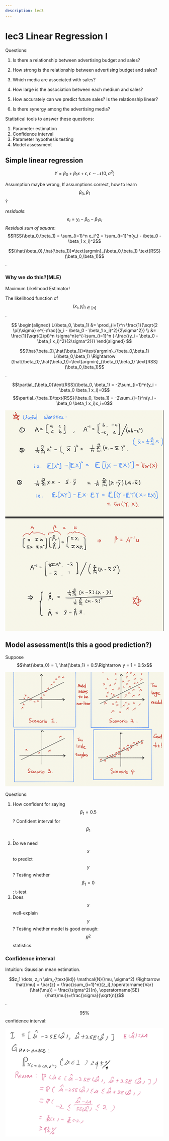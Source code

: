```yaml
---
description: lec3
---
```


# lec3 Linear Regression I

Questions:

1. Is there a relationship between advertising budget and sales?

2. How strong is the relationship between advertising budget and sales?

3. Which media are associated with sales?

4. How large is the association between each medium and sales?

5. How accurately can we predict future sales? Is the relationship linear?
6. Is there synergy among the advertising media?

Statistical tools to answer these questions:

1. Parameter estimation
2. Confidence interval
3. Parameter hypothesis testing
4. Model assessment
   
## Simple linear regression

$$Y = \beta_0 + \beta_1 x + \epsilon, \epsilon \sim \mathcal{N}(0, \sigma^2)$$

Assumption maybe wrong, If assumptions correct, how to learn $$\beta_0,\beta_1$$ ?

*residuals*:$$e_i = y_i - \beta_0 - \beta_1 x_i$$
*Residual sum of square*: $$RSS(\beta_0,\beta_1) = \sum_{i=1}^n e_i^2 = \sum_{i=1}^n(y_i - \beta_0  - \beta_1 x_i)^2$$

$$(\hat{\beta_0},\hat{\beta_1})=\text{argmin}_{\beta_0,\beta_1} \text{RSS}(\beta_0,\beta_1)$$.

### Why we do this?(MLE)

Maximum Likelihood Estimator!

The likelihood function of $$(x_i,y_i)_{i \in [n]}$$.

$$
\begin{aligned}
L(\beta_0, \beta_1) &= \prod_{i=1}^n \frac{1}{\sqrt{2 \pi}\sigma} e^{-\frac{(y_i - \beta_0 - \beta_1 x_i)^2}{2\sigma^2}} \\
&= \frac{1}{\sqrt{2\pi}^n \sigma^n}e^{-\sum_{i=1}^n {-\frac{(y_i - \beta_0 - \beta_1 x_i)^2}{2\sigma^2}}}
\end{aligned}
$$

$$(\hat{\beta_0},\hat{\beta_1})=\text{argmin}_{\beta_0,\beta_1} L(\beta_0,\beta_1) \Rightarrow (\hat{\beta_0},\hat{\beta_1})=\text{argmin}_{\beta_0,\beta_1} \text{RSS}(\beta_0,\beta_1)$$.

$$\partial_{\beta_0}\text{RSS}(\beta_0, \beta_1) = -2\sum_{i=1}^n(y_i - \beta_0 \beta_1 x_i)=0$$
$$\partial_{\beta_1}\text{RSS}(\beta_0, \beta_1) = -2\sum_{i=1}^n(y_i - \beta_0 \beta_1 x_i)x_i=0$$

![fig1](images/stat154lec3fig1.png)

## Model assessment(Is this a good prediction?)

Suppose $$\hat{\beta_0} = 1, \hat{\beta_1} = 0.5\Rightarrow y = 1 + 0.5x$$

![fig2](images/stat154lec3fig2.png)

Questions:
1. How confident for saying $$\beta_1 = 0.5$$ ?
Confident interval for $$\beta_1$$ .
2. Do we need $$x$$ to predict $$y$$?
Testing whether $$\beta_1 = 0$$ : t-test
3. Does $$x$$ well-explain $$y$$ ?
Testing whether model is good enough: $$R^2$$  statistics.

### Confidence interval

Intuition: Gaussian mean estimation.

$$z_1 \dots, z_n \sim_{\text{iid}} \mathcal{N}(\mu, \sigma^2) \Rightarrow \hat{\mu} = \bar{z} = \frac{\sum_{i=1}^n}{z_i},\operatorname{Var}(\hat{\mu}) = \frac{\sigma^2}{n}, \operatorname{SE}(\hat{\mu})=\frac{\sigma}{\sqrt{n}}$$ .

$$95\%$$ confidence interval:

![fig3](images/stat154lec3fig3.jpeg)